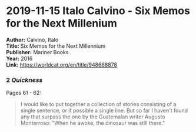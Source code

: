 # 2019-11-15 Italo Calvino - Six Memos for the Next Millenium

**Author:**  Calvino, Italo  
**Title:**  Six Memos for the Next Millennium  
**Publisher:** Mariner Books  
**Year:**  2016  
**Link:**  <https://worldcat.org/en/title/948668878>  

###  2 *Quickness*

Pages 61 - 62:

> I would like to put together a collection of stories consisting of a single sentence, or if possible a single line. But so far I haven't found any that surpass the one by the Guatemalan writer Augusto Monterroso: "When he awoke, the dinosaur was still there."

